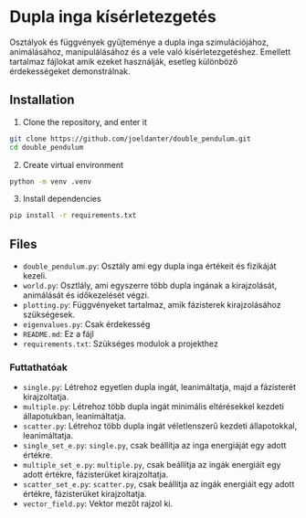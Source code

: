 # Dupla inga kísérletezgetés
Osztályok és függvények gyűjteménye a dupla inga szimulációjához, animálásához, manipulálásához és a vele való kísérletezgetéshez.
Emellett tartalmaz fájlokat amik ezeket használják, esetleg különböző érdekességeket demonstrálnak.

## Installation
1. Clone the repository, and enter it
```bash
git clone https://github.com/joeldanter/double_pendulum.git
cd double_pendulum
```
2. Create virtual environment
```bash
python -m venv .venv
```
3. Install dependencies
```bash
pip install -r requirements.txt
```

## Files
- `double_pendulum.py`: Osztály ami egy dupla inga értékeit és fizikáját kezeli.
- `world.py`: Osztlály, ami egyszerre több dupla ingának a kirajzolását, animálását és időkezelését végzi.
- `plotting.py`: Függvényeket tartalmaz, amik fázisterek kirajzolásához szükségesek.
- `eigenvalues.py`: Csak érdekesség
- `README.md`: Ez a fájl
- `requirements.txt`: Szükséges modulok a projekthez

### Futtathatóak
- `single.py`: Létrehoz egyetlen dupla ingát, leanimáltatja, majd a fázisterét kirajzoltatja.
- `multiple.py`: Létrehoz több dupla ingát minimális eltérésekkel kezdeti állapotukban, leanimáltatja.
- `scatter.py`: Létrehoz több dupla ingát véletlenszerű kezdeti állapotokkal, leanimáltatja.
- `single_set_e.py`: `single.py`, csak beállítja az inga energiáját egy adott értékre.
- `multiple_set_e.py`: `multiple.py`, csak beállítja az ingák energiáit egy adott értékre, fázisterüket kirajzoltatja.
- `scatter_set_e.py`: `scatter.py`, csak beállítja az ingák energiáit egy adott értékre, fázisterüket kirajzoltatja.
- `vector_field.py`: Vektor mezőt rajzol ki.
